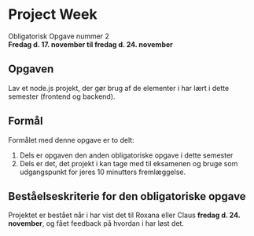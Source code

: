 # Project Week
Obligatorisk Opgave nummer 2    
**Fredag d. 17. november til fredag d. 24. november**

## Opgaven
Lav et node.js projekt, der gør brug af de elementer i har lært i dette semester (frontend og backend).

## Formål
Formålet med denne opgave er to delt:
1. Dels er opgaven den anden obligatoriske opgave i dette semester
2. Dels er det, det projekt i kan tage med til eksamenen og bruge som udgangspunkt for jeres 10 minutters fremlæggelse. 

## Beståelseskriterie for den obligatoriske opgave
Projektet er bestået når i har vist det til Roxana eller Claus **fredag d. 24. november**, og fået feedback på hvordan i har løst det.



